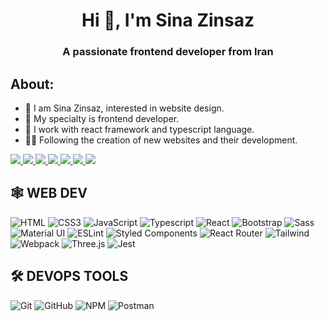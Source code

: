 <h1 align="center">Hi 👋, I'm Sina Zinsaz</h1>
<h3 align="center">A passionate frontend developer from Iran</h3>

 ## About:
- 👀 I am Sina Zinsaz, interested in website design.
- 🤠 My specialty is frontend developer.
- 👾 I work with react framework and typescript language.
- 👨‍💻 Following the creation of new websites and their development.
<div style="display:'flex'">
<a href='https://www.linkedin.com/in/sina-zinsaz-a71061244/'>
    <img src='https://img.shields.io/badge/LinkedIn-0077B5?style=for-the-badge&logo=linkedin&logoColor=white' />
</a>
<a href='https://stackoverflow.com/users/20870363/sina-zinsaz'>
    <img src='https://img.shields.io/badge/Stack_Overflow-FE7A16?style=for-the-badge&logo=stack-overflow&logoColor=white' />
</a>
<a href='https://dev.to/sinazinsaz'>
    <img src='https://img.shields.io/badge/dev.to-0A0A0A?style=for-the-badge&logo=devdotto&logoColor=white' />
</a>
<a href='https://github.com/SINAZZzz'>
    <img src='https://img.shields.io/badge/GitHub-100000?style=for-the-badge&logo=github&logoColor=white' />
</a>
<a href='https://github.com/SINAZZzz](https://dribbble.com/SINAzz)'>
    <img src='https://img.shields.io/badge/Dribbble-EA4C89?style=for-the-badge&logo=dribbble&logoColor=white' />
</a>
 <a href='https://www.youtube.com/@sinarage'>
    <img src='https://img.shields.io/badge/YouTube-FF0000?style=for-the-badge&logo=youtube&logoColor=white' />
</a>
  <a href='https://www.instagram.com/sina_rage/'>
    <img src='https://img.shields.io/badge/Instagram-E4405F?style=for-the-badge&logo=instagram&logoColor=white' />
</a>
</div>

 ## 🕸️ **WEB DEV**
 
<div style="display:'flex'">
 
![HTML](https://img.shields.io/badge/HTML5-E34F26?style=for-the-badge&logo=html5&logoColor=white "HTML")
![CSS3](https://img.shields.io/badge/CSS3-1572B6?style=for-the-badge&logo=css3&logoColor=white "CSS")
![JavaScript](https://img.shields.io/badge/JavaScript-F7DF1E?style=for-the-badge&logo=javascript&logoColor=black "JavaScript")
![Typescript](https://img.shields.io/badge/TypeScript-007ACC?style=for-the-badge&logo=typescript&logoColor=white "Typescript")
![React](https://img.shields.io/badge/React-20232A?style=for-the-badge&logo=react&logoColor=61DAFB "React")
 ![Bootstrap](https://img.shields.io/badge/Bootstrap-563D7C?style=for-the-badge&logo=bootstrap&logoColor=white "Bootstrap")
![Sass](https://img.shields.io/badge/Sass-CC6699?style=for-the-badge&logo=sass&logoColor=white "SASS")
![Material UI](https://img.shields.io/badge/Material--UI-%230081CB.svg?style=for-the-badge&logo=mui&logoColor=white "Material UI")
 ![ESLint](https://img.shields.io/badge/ESLint-4B3263?style=for-the-badge&logo=eslint&logoColor=white)
  ![Styled Components](https://img.shields.io/badge/styled--components-DB7093?style=for-the-badge&logo=styled-components&logoColor=white "Styled-Components")
 ![](https://img.shields.io/badge/React_Router-CA4245?style=for-the-badge&logo=react-router&logoColor=white "React Router")
 ![Tailwind](https://img.shields.io/badge/Tailwind_CSS-38B2AC?style=for-the-badge&logo=tailwind-css&logoColor=white "Tailwind")
 ![Webpack](https://img.shields.io/badge/webpack-%238DD6F9.svg?style=for-the-badge&logo=webpack&logoColor=black "Webpack")
 ![Three.js](https://img.shields.io/badge/threejs-black?style=for-the-badge&logo=three.js&logoColor=white "Three.js")
![Jest](https://img.shields.io/badge/Jest-C21325?style=for-the-badge&logo=jest&logoColor=white "Jest")
</div>


## 🛠️ **DEVOPS TOOLS**
<div style="display:'flex'">

![Git](https://img.shields.io/badge/git-%23F05033.svg?style=for-the-badge&logo=git&logoColor=white "Git")
![GitHub](https://img.shields.io/badge/github-%23121011.svg?style=for-the-badge&logo=github&logoColor=white "GitHub")
 ![NPM](https://img.shields.io/badge/NPM-%23000000.svg?style=for-the-badge&logo=npm&logoColor=white "Npm")
![Postman](https://img.shields.io/badge/Postman-FF6C37?style=for-the-badge&logo=postman&logoColor=white "Postman")
</div>



